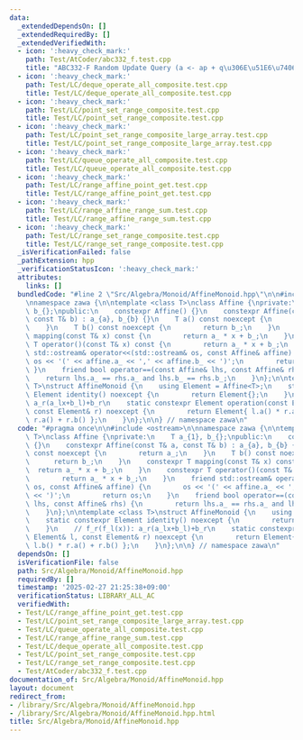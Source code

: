 ```yaml
---
data:
  _extendedDependsOn: []
  _extendedRequiredBy: []
  _extendedVerifiedWith:
  - icon: ':heavy_check_mark:'
    path: Test/AtCoder/abc332_f.test.cpp
    title: "ABC332-F Random Update Query (a <- ap + q\u306E\u51E6\u7406)"
  - icon: ':heavy_check_mark:'
    path: Test/LC/deque_operate_all_composite.test.cpp
    title: Test/LC/deque_operate_all_composite.test.cpp
  - icon: ':heavy_check_mark:'
    path: Test/LC/point_set_range_composite.test.cpp
    title: Test/LC/point_set_range_composite.test.cpp
  - icon: ':heavy_check_mark:'
    path: Test/LC/point_set_range_composite_large_array.test.cpp
    title: Test/LC/point_set_range_composite_large_array.test.cpp
  - icon: ':heavy_check_mark:'
    path: Test/LC/queue_operate_all_composite.test.cpp
    title: Test/LC/queue_operate_all_composite.test.cpp
  - icon: ':heavy_check_mark:'
    path: Test/LC/range_affine_point_get.test.cpp
    title: Test/LC/range_affine_point_get.test.cpp
  - icon: ':heavy_check_mark:'
    path: Test/LC/range_affine_range_sum.test.cpp
    title: Test/LC/range_affine_range_sum.test.cpp
  - icon: ':heavy_check_mark:'
    path: Test/LC/range_set_range_composite.test.cpp
    title: Test/LC/range_set_range_composite.test.cpp
  _isVerificationFailed: false
  _pathExtension: hpp
  _verificationStatusIcon: ':heavy_check_mark:'
  attributes:
    links: []
  bundledCode: "#line 2 \"Src/Algebra/Monoid/AffineMonoid.hpp\"\n\n#include <ostream>\n\
    \nnamespace zawa {\n\ntemplate <class T>\nclass Affine {\nprivate:\n    T a_{1},\
    \ b_{};\npublic:\n    constexpr Affine() {}\n    constexpr Affine(const T& a,\
    \ const T& b) : a_{a}, b_{b} {}\n    T a() const noexcept {\n        return a_;\n\
    \    }\n    T b() const noexcept {\n        return b_;\n    }\n    constexpr T\
    \ mapping(const T& x) const {\n        return a_ * x + b_;\n    }\n    constexpr\
    \ T operator()(const T& x) const {\n        return a_ * x + b_;\n    }\n    friend\
    \ std::ostream& operator<<(std::ostream& os, const Affine& affine) {\n       \
    \ os << '(' << affine.a_ << ',' << affine.b_ << ')';\n        return os;\n   \
    \ }\n    friend bool operator==(const Affine& lhs, const Affine& rhs) {\n    \
    \    return lhs.a_ == rhs.a_ and lhs.b_ == rhs.b_;\n    }\n};\n\ntemplate <class\
    \ T>\nstruct AffineMonoid {\n    using Element = Affine<T>;\n    static constexpr\
    \ Element identity() noexcept {\n        return Element{};\n    }\n    // f_r(f_l(x)):\
    \ a_r(a_lx+b_l)+b_r\n    static constexpr Element operation(const Element& l,\
    \ const Element& r) noexcept {\n        return Element{ l.a() * r.a(), l.b() *\
    \ r.a() + r.b() };\n    }\n};\n\n} // namespace zawa\n"
  code: "#pragma once\n\n#include <ostream>\n\nnamespace zawa {\n\ntemplate <class\
    \ T>\nclass Affine {\nprivate:\n    T a_{1}, b_{};\npublic:\n    constexpr Affine()\
    \ {}\n    constexpr Affine(const T& a, const T& b) : a_{a}, b_{b} {}\n    T a()\
    \ const noexcept {\n        return a_;\n    }\n    T b() const noexcept {\n  \
    \      return b_;\n    }\n    constexpr T mapping(const T& x) const {\n      \
    \  return a_ * x + b_;\n    }\n    constexpr T operator()(const T& x) const {\n\
    \        return a_ * x + b_;\n    }\n    friend std::ostream& operator<<(std::ostream&\
    \ os, const Affine& affine) {\n        os << '(' << affine.a_ << ',' << affine.b_\
    \ << ')';\n        return os;\n    }\n    friend bool operator==(const Affine&\
    \ lhs, const Affine& rhs) {\n        return lhs.a_ == rhs.a_ and lhs.b_ == rhs.b_;\n\
    \    }\n};\n\ntemplate <class T>\nstruct AffineMonoid {\n    using Element = Affine<T>;\n\
    \    static constexpr Element identity() noexcept {\n        return Element{};\n\
    \    }\n    // f_r(f_l(x)): a_r(a_lx+b_l)+b_r\n    static constexpr Element operation(const\
    \ Element& l, const Element& r) noexcept {\n        return Element{ l.a() * r.a(),\
    \ l.b() * r.a() + r.b() };\n    }\n};\n\n} // namespace zawa\n"
  dependsOn: []
  isVerificationFile: false
  path: Src/Algebra/Monoid/AffineMonoid.hpp
  requiredBy: []
  timestamp: '2025-02-27 21:25:38+09:00'
  verificationStatus: LIBRARY_ALL_AC
  verifiedWith:
  - Test/LC/range_affine_point_get.test.cpp
  - Test/LC/point_set_range_composite_large_array.test.cpp
  - Test/LC/queue_operate_all_composite.test.cpp
  - Test/LC/range_affine_range_sum.test.cpp
  - Test/LC/deque_operate_all_composite.test.cpp
  - Test/LC/point_set_range_composite.test.cpp
  - Test/LC/range_set_range_composite.test.cpp
  - Test/AtCoder/abc332_f.test.cpp
documentation_of: Src/Algebra/Monoid/AffineMonoid.hpp
layout: document
redirect_from:
- /library/Src/Algebra/Monoid/AffineMonoid.hpp
- /library/Src/Algebra/Monoid/AffineMonoid.hpp.html
title: Src/Algebra/Monoid/AffineMonoid.hpp
---
```

